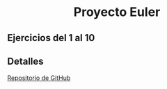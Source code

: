 # <center>Proyecto Euler<center>

## Ejercicios del 1 al 10

## Detalles

[Repositorio de GitHub](https://github.com/Davaria/Computer-Science-II/tree/master/Unity-01/Tema-01/euler)
